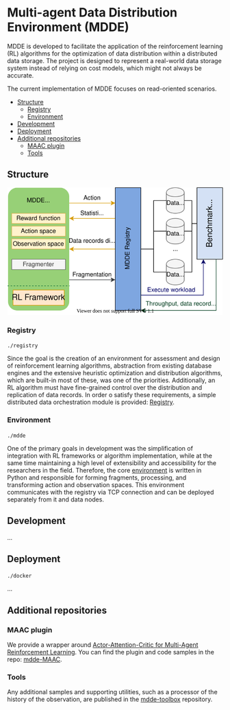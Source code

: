 <!-- omit in toc -->
# Multi-agent Data Distribution Environment (MDDE)

MDDE is developed to facilitate the application of the reinforcement learning (RL) algorithms for the optimization of data distribution within a distributed data storage.
The project is designed to represent a real-world data storage system instead of relying on cost models, which might not always be accurate. 

The current implementation of MDDE focuses on read-oriented scenarios.

- [Structure](#structure)
  - [Registry](#registry)
  - [Environment](#environment)
- [Development](#development)
- [Deployment](#deployment)
- [Additional repositories](#additional-repositories)
  - [MAAC plugin](#maac-plugin)
  - [Tools](#tools)

## Structure

![MDDE structure overview](docs/assets/mdde_overview.svg) 


### Registry
`./registry`

Since the goal is the creation of an environment for assessment and design of reinforcement learning algorithms, abstraction from existing database engines and the extensive heuristic optimization and distribution algorithms, which are built-in most of these, was one of the priorities. Additionally, an RL algorithm must have fine-grained control over the distribution and replication of data records. In order o satisfy these requirements, a simple distributed data orchestration module is provided: [Registry](https://github.com/akharitonov/mdde/tree/master/registry). 

### Environment
`./mdde` 

One of the primary goals in development was the simplification of integration with RL frameworks or algorithm implementation,
while at the same time maintaining a high level of extensibility and accessibility for the researchers in the field. Therefore, the core [environment](https://github.com/akharitonov/mdde/tree/master/mdde) is written in Python and responsible for forming fragments, processing, and transforming action and observation spaces. This environment communicates with the registry via TCP connection and can be deployed separately from it and data nodes.


## Development

...

## Deployment

`./docker`

...

## Additional repositories

### MAAC plugin

We provide a wrapper around [Actor-Attention-Critic for Multi-Agent Reinforcement Learning](https://github.com/shariqiqbal2810/MAAC).
You can find the plugin and code samples in the repo: [mdde-MAAC](https://github.com/akharitonov/mdde-MAAC).

### Tools

Any additional samples and supporting utilities, such as a processor of the history of the observation, are published in the [mdde-toolbox](https://github.com/akharitonov/mdde-toolbox) repository.